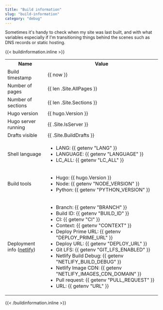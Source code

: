 ```yaml
---
title: "Build information"
slug: "build-information"
category: "debug"
---
```


Sometimes it's handy to check when my site was last built, and with what variables especially if I'm transitioning things behind the scenes such as DNS records or static hosting.

{{< buildinformation.inline >}}
<table>
  <tr>
    <th>Name</th>
    <th>Value</th>
  </tr>
  <tr>
    <td>Build timestamp</td>
    <td>{{ now }}</td>
  </tr>
  <tr>
    <td>Number of pages</td>
    <td>{{ len .Site.AllPages }}</td>
  </tr>
  <tr>
    <td>Number of sections</td>
    <td>{{ len .Site.Sections }}</td>
  </tr>
  <tr>
    <td>Hugo version</td>
    <td>{{ hugo.Version }}</td>
  </tr>
  <tr>
    <td>Hugo server running</td>
    <td>{{ .Site.IsServer }}</td>
  </tr>
  <tr>
    <td>Drafts visible</td>
    <td>{{ .Site.BuildDrafts }}</td>
  </tr>
  <tr>
    <td>Shell language</td>
    <td>
      <ul>
        <li>LANG: {{ getenv "LANG" }}</li>
        <li>LANGUAGE: {{ getenv "LANGUAGE" }}</li>
        <li>LC_ALL: {{ getenv "LC_ALL" }}</li>
      </ul>
    </td>
  </tr>
  <tr>
    <td>Build tools</td>
    <td>
      <ul>
        <li>Hugo: {{ hugo.Version }}</li>
        <li>Node: {{ getenv "NODE_VERSION" }}</li>
        <li>Python: {{ getenv "PYTHON_VERSION" }}</li>
      </ul>
    </td>
  </tr>
  <tr>
    <td>Deployment info (<a href="https://netlify.com">netlify</a>)</td>
    <td>
      <ul>
        <li>Branch: {{ getenv "BRANCH" }}</li>
        <li>Build ID: {{ getenv "BUILD_ID" }}</li>
        <li>CI: {{ getenv "CI" }}</li>
        <li>Context: {{ getenv "CONTEXT" }}</li>
        <li>Deploy Prime URL: {{ getenv "DEPLOY_PRIME_URL" }}</li>
        <li>Deploy URL: {{ getenv "DEPLOY_URL" }}</li>
        <li>Git LFS: {{ getenv "GIT_LFS_ENABLED" }}</li>
        <li>Netlify Build Debug: {{ getenv "NETLIFY_BUILD_DEBUG" }}</li>
        <li>Netlify Image CDN: {{ getenv "NETLIFY_IMAGES_CDN_DOMAIN" }}</li>
        <li>Pull request: {{ getenv "PULL_REQUEST" }}</li>
        <li>URL: {{ getenv "URL" }}</li>
      </ul>
    </td>
  </tr>
</table>
{{< /buildinformation.inline >}}
